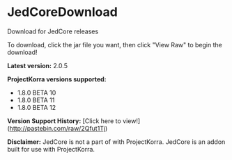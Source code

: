 # JedCoreDownload
Download for JedCore releases

To download, click the jar file you want, then click "View Raw" to begin the download!

**Latest version:** 2.0.5

**ProjectKorra versions supported:**
- 1.8.0 BETA 10
- 1.8.0 BETA 11
- 1.8.0 BETA 12

**Version Support History:**
[Click here to view!] (http://pastebin.com/raw/2Qfut1Tj)

**Disclaimer:** JedCore is not a part of with ProjectKorra. JedCore is an addon built for use with ProjectKorra.
